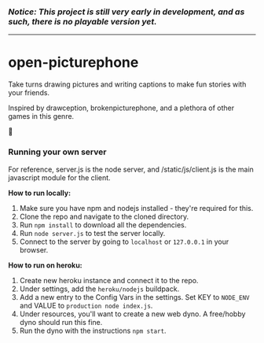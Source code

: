 ### ***Notice: This project is still very early in development, and as such, there is no playable version yet.***

---

# open-picturephone

Take turns drawing pictures and writing captions to make fun stories with your friends.

Inspired by drawception, brokenpicturephone, and a plethora of other games in this genre.

:art:

### Running your own server
For reference, server.js is the node server, and /static/js/client.js is the main javascript module for the client.

**How to run locally:**
1. Make sure you have npm and nodejs installed - they're required for this.
2. Clone the repo and navigate to the cloned directory.
3. Run `npm install` to download all the dependencies.
4. Run `node server.js` to test the server locally.
5. Connect to the server by going to `localhost` or `127.0.0.1` in your browser.

**How to run on heroku:**
1. Create new heroku instance and connect it to the repo.
2. Under settings, add the `heroku/nodejs` buildpack.
3. Add a new entry to the Config Vars in the settings. Set KEY to `NODE_ENV` and VALUE to `production node index.js`.
4. Under resources, you'll want to create a new web dyno. A free/hobby dyno should run this fine.
5. Run the dyno with the instructions `npm start`.
